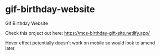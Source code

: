 # gif-birthday-website
Gif Birthday Website 

Check this project out here: https://mcs-birthday-gift-site.netlify.app/

Hover effect potentially doesn't work on mobile so would look to amend later.
